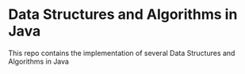 # Data Structures and Algorithms in Java
This repo contains the implementation of several Data Structures and Algorithms in Java
